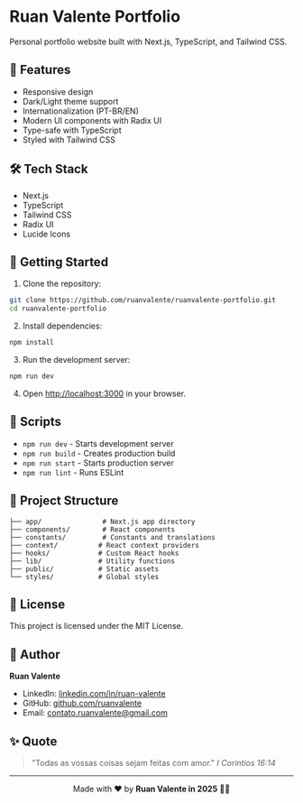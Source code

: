 # Ruan Valente Portfolio

Personal portfolio website built with Next.js, TypeScript, and Tailwind CSS.

## 🚀 Features

- Responsive design
- Dark/Light theme support
- Internationalization (PT-BR/EN)
- Modern UI components with Radix UI
- Type-safe with TypeScript
- Styled with Tailwind CSS

## 🛠 Tech Stack

- Next.js
- TypeScript
- Tailwind CSS
- Radix UI
- Lucide Icons

## 🔧 Getting Started

1. Clone the repository:

```bash
git clone https://github.com/ruanvalente/ruanvalente-portfolio.git
cd ruanvalente-portfolio
```

2. Install dependencies:

```bash
npm install
```

3. Run the development server:

```bash
npm run dev
```

4. Open [http://localhost:3000](http://localhost:3000) in your browser.

## 📝 Scripts

- `npm run dev` - Starts development server
- `npm run build` - Creates production build
- `npm run start` - Starts production server
- `npm run lint` - Runs ESLint

## 📂 Project Structure

```
├── app/               # Next.js app directory
├── components/        # React components
├── constants/         # Constants and translations
├── context/          # React context providers
├── hooks/            # Custom React hooks
├── lib/              # Utility functions
├── public/           # Static assets
└── styles/           # Global styles
```

## 📄 License

This project is licensed under the MIT License.

## 👤 Author

**Ruan Valente**

- LinkedIn: [linkedin.com/in/ruan-valente](https://www.linkedin.com/in/ruan-valente)
- GitHub: [github.com/ruanvalente](https://github.com/ruanvalente)
- Email: contato.ruanvalente@gmail.com

## ✨ Quote

> "Todas as vossas coisas sejam feitas com amor."
> _I Coríntios 16:14_

---

<p align="center">
Made with ❤️ by <b>Ruan Valente in 2025</b> 👋🏽
</p>
